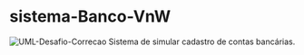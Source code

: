 # sistema-Banco-VnW
![UML-Desafio-Correcao](https://github.com/Juliocarmobz/sistema-Banco-VnW/assets/138674611/48dd19f5-9378-4819-930a-93d7603dc735)
Sistema de simular cadastro de contas bancárias.
